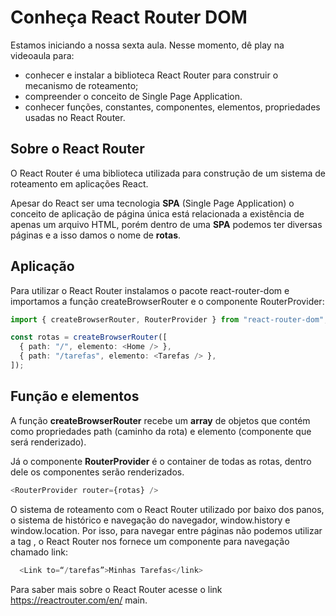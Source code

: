 # Conheça React Router DOM

Estamos iniciando a nossa sexta aula. Nesse momento, dê play na videoaula para:

- conhecer e instalar a biblioteca React Router para construir o mecanismo de roteamento;
- compreender o conceito de Single Page Application.
- conhecer funções, constantes, componentes, elementos, propriedades usadas no React Router.

## Sobre o React Router

O React Router é uma biblioteca utilizada para construção de um sistema de roteamento em aplicações React.

Apesar do React ser uma tecnologia **SPA** (Single Page Application) o conceito de aplicação de página única está relacionada a existência de apenas um arquivo HTML, porém dentro de uma **SPA** podemos ter diversas páginas e a isso damos o nome de **rotas**.

## Aplicação

Para utilizar o React Router instalamos o pacote react-router-dom e importamos a função createBrowserRouter e o componente RouterProvider:

```ts
import { createBrowserRouter, RouterProvider } from "react-router-dom";

const rotas = createBrowserRouter([
  { path: "/", elemento: <Home /> },
  { path: "/tarefas", elemento: <Tarefas /> },
]);
```

## Função e elementos

A função **createBrowserRouter** recebe um **array** de objetos que contém como propriedades path (caminho da rota) e elemento (componente que será renderizado).

Já o componente **RouterProvider** é o container de todas as rotas, dentro dele os componentes serão renderizados.

```ts
<RouterProvider router={rotas} />
```

O sistema de roteamento com o React Router utilizado por baixo dos panos, o sistema de histórico e navegação do navegador, window.history e window.location. Por isso, para navegar entre páginas não podemos utilizar a tag <a>, o React Router nos fornece um componente para navegação chamado link:

```ts
  <Link to=“/tarefas”>Minhas Tarefas</link>
```

Para saber mais sobre o React Router acesse o link https://reactrouter.com/en/ main.
